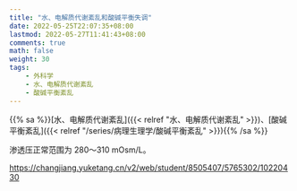 ```yaml
---
title: "水、电解质代谢紊乱和酸碱平衡失调"
date: 2022-05-25T22:07:35+08:00
lastmod: 2022-05-27T11:41:43+08:00
comments: true
math: false
weight: 30
tags:
    - 外科学
    - 水、电解质代谢紊乱
    - 酸碱平衡紊乱
---
```


{{% sa %}}[水、电解质代谢紊乱]({{< relref "水、电解质代谢紊乱" >}})、[酸碱平衡紊乱]({{< relref "/series/病理生理学/酸碱平衡紊乱" >}}){{% /sa %}}

渗透压正常范围为 280～310 mOsm/L。

<!--more-->

https://changjiang.yuketang.cn/v2/web/student/8505407/5765302/10220430
